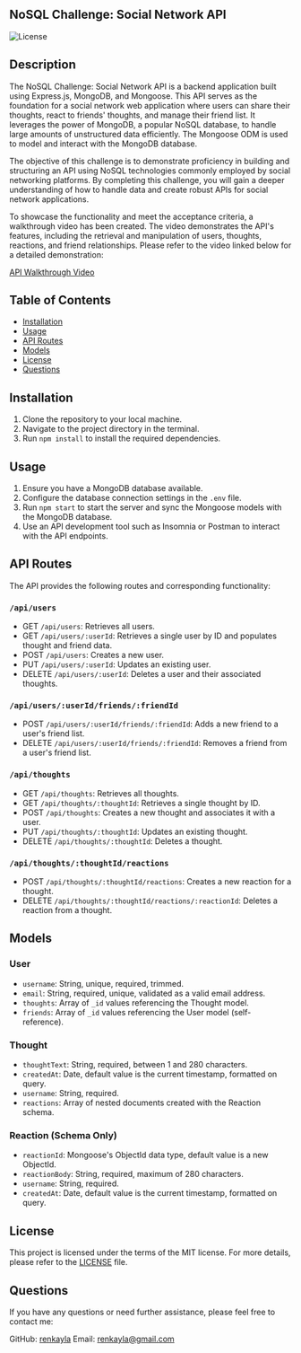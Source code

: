 ## NoSQL Challenge: Social Network API

![License](https://img.shields.io/badge/license-MIT-blue.svg)

## Description

The NoSQL Challenge: Social Network API is a backend application built using Express.js, MongoDB, and Mongoose. This API serves as the foundation for a social network web application where users can share their thoughts, react to friends' thoughts, and manage their friend list. It leverages the power of MongoDB, a popular NoSQL database, to handle large amounts of unstructured data efficiently. The Mongoose ODM is used to model and interact with the MongoDB database.

The objective of this challenge is to demonstrate proficiency in building and structuring an API using NoSQL technologies commonly employed by social networking platforms. By completing this challenge, you will gain a deeper understanding of how to handle data and create robust APIs for social network applications.

To showcase the functionality and meet the acceptance criteria, a walkthrough video has been created. The video demonstrates the API's features, including the retrieval and manipulation of users, thoughts, reactions, and friend relationships. Please refer to the video linked below for a detailed demonstration:

[API Walkthrough Video](<insert-link-to-your-video-here>)

## Table of Contents

- [Installation](#installation)
- [Usage](#usage)
- [API Routes](#api-routes)
- [Models](#models)
- [License](#license)
- [Questions](#questions)

## Installation

1. Clone the repository to your local machine.
2. Navigate to the project directory in the terminal.
3. Run `npm install` to install the required dependencies.

## Usage

1. Ensure you have a MongoDB database available.
2. Configure the database connection settings in the `.env` file.
3. Run `npm start` to start the server and sync the Mongoose models with the MongoDB database.
4. Use an API development tool such as Insomnia or Postman to interact with the API endpoints.

## API Routes

The API provides the following routes and corresponding functionality:

### `/api/users`

- GET `/api/users`: Retrieves all users.
- GET `/api/users/:userId`: Retrieves a single user by ID and populates thought and friend data.
- POST `/api/users`: Creates a new user.
- PUT `/api/users/:userId`: Updates an existing user.
- DELETE `/api/users/:userId`: Deletes a user and their associated thoughts.

### `/api/users/:userId/friends/:friendId`

- POST `/api/users/:userId/friends/:friendId`: Adds a new friend to a user's friend list.
- DELETE `/api/users/:userId/friends/:friendId`: Removes a friend from a user's friend list.

### `/api/thoughts`

- GET `/api/thoughts`: Retrieves all thoughts.
- GET `/api/thoughts/:thoughtId`: Retrieves a single thought by ID.
- POST `/api/thoughts`: Creates a new thought and associates it with a user.
- PUT `/api/thoughts/:thoughtId`: Updates an existing thought.
- DELETE `/api/thoughts/:thoughtId`: Deletes a thought.

### `/api/thoughts/:thoughtId/reactions`

- POST `/api/thoughts/:thoughtId/reactions`: Creates a new reaction for a thought.
- DELETE `/api/thoughts/:thoughtId/reactions/:reactionId`: Deletes a reaction from a thought.

## Models

### User

- `username`: String, unique, required, trimmed.
- `email`: String, required, unique, validated as a valid email address.
- `thoughts`: Array of `_id` values referencing the Thought model.
- `friends`: Array of `_id` values referencing the User model (self-reference).

### Thought

- `thoughtText`: String, required, between 1 and 280 characters.
- `createdAt`: Date, default value is the current timestamp, formatted on query.
- `username`: String, required.
- `reactions`: Array of nested documents created with the Reaction schema.

### Reaction (Schema Only)

- `reactionId`: Mongoose's ObjectId data type, default value is a new ObjectId.
- `reactionBody`: String, required, maximum of 280 characters.
- `username`: String, required.
- `createdAt`: Date, default value is the current timestamp, formatted on query.

## License

This project is licensed under the terms of the MIT license. For more details, please refer to the [LICENSE](LICENSE) file.

## Questions

If you have any questions or need further assistance, please feel free to contact me:

GitHub: [renkayla](https://github.com/renkayla)
Email: [renkayla@gmail.com](mailto:renkayla@gmail.com)
